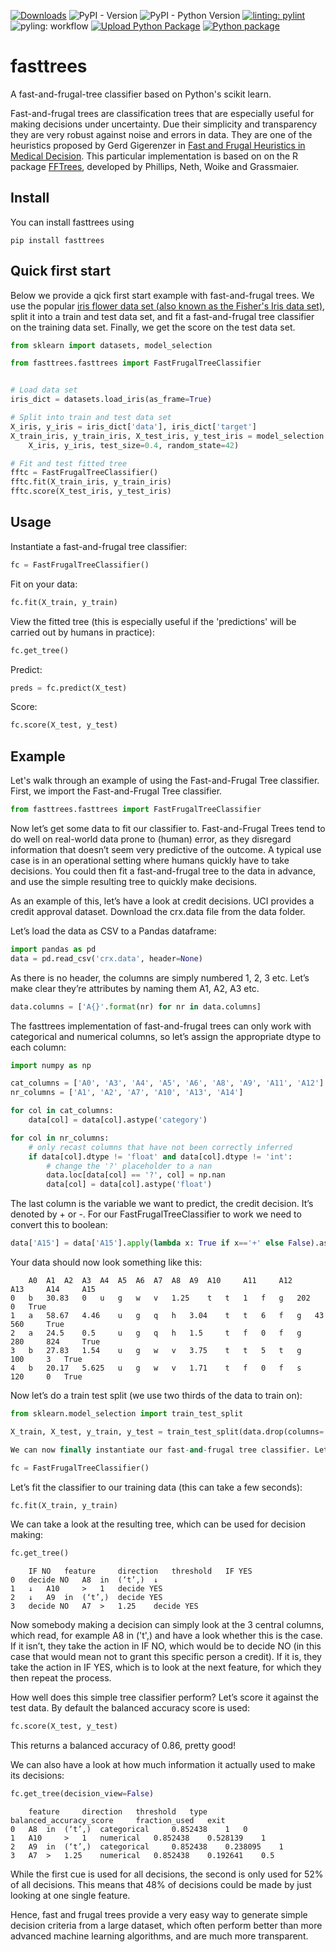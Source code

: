 [![Downloads](https://static.pepy.tech/badge/fasttrees)](https://pepy.tech/project/fasttrees)
![PyPI - Version](https://img.shields.io/pypi/v/fasttrees)
![PyPI - Python Version](https://img.shields.io/pypi/pyversions/fasttrees)
[![linting: pylint](https://img.shields.io/badge/linting-pylint-yellowgreen)](https://github.com/pylint-dev/pylint)
![pyling: workflow](https://github.com/dominiczy/fasttrees/actions/workflows/pylint.yml/badge.svg)
[![Upload Python Package](https://github.com/dominiczy/fasttrees/actions/workflows/python-publish.yml/badge.svg)](https://github.com/dominiczy/fasttrees/actions/workflows/python-publish.yml)
[![Python package](https://github.com/dominiczy/fasttrees/actions/workflows/python-package.yml/badge.svg)](https://github.com/dominiczy/fasttrees/actions/workflows/python-package.yml)


# fasttrees
A fast-and-frugal-tree classifier based on Python's scikit learn.

Fast-and-frugal trees are classification trees that are especially useful for making decisions under uncertainty. 
Due their simplicity and transparency they are very robust against noise and errors in data.
They are one of the heuristics proposed by Gerd Gigerenzer in [Fast and Frugal Heuristics in Medical Decision](library.mpib-berlin.mpg.de/ft/gg/GG_Fast_2005.pdf). This particular implementation is based on on the R package [FFTrees](https://cran.r-project.org/web/packages/FFTrees/index.html), developed by Phillips, Neth, Woike and Grassmaier.

## Install
You can install fasttrees using
```
pip install fasttrees
```

## Quick first start

Below we provide a qick first start example with fast-and-frugal trees. We use the popular [iris flower data set (also known as the Fisher's Iris data set)](https://doi.org/10.1111/j.1469-1809.1936.tb02137.x), split it into a train and test data set, and fit a fast-and-frugal tree classifier on the training data set. Finally, we get the score on the test data set.

```python
from sklearn import datasets, model_selection

from fasttrees.fasttrees import FastFrugalTreeClassifier


# Load data set
iris_dict = datasets.load_iris(as_frame=True)

# Split into train and test data set
X_iris, y_iris = iris_dict['data'], iris_dict['target']
X_train_iris, y_train_iris, X_test_iris, y_test_iris = model_selection.train_test_split(
    X_iris, y_iris, test_size=0.4, random_state=42)

# Fit and test fitted tree
fftc = FastFrugalTreeClassifier()
fftc.fit(X_train_iris, y_train_iris)
fftc.score(X_test_iris, y_test_iris)
```

## Usage
Instantiate a fast-and-frugal tree classifier:
```python
fc = FastFrugalTreeClassifier()
```

Fit on your data:
```python
fc.fit(X_train, y_train)
```

View the fitted tree (this is especially useful if the 'predictions' will be carried out by humans in practice):
```python
fc.get_tree()
```

Predict:
```python
preds = fc.predict(X_test)
```

Score:
```python
fc.score(X_test, y_test)
```

## Example
Let's walk through an example of using the Fast-and-Frugal Tree classifier.
First, we import the Fast-and-Frugal Tree classifier.

```python
from fasttrees.fasttrees import FastFrugalTreeClassifier
```

Now let’s get some data to fit our classifier to. Fast-and-Frugal Trees tend to do well on real-world data prone to (human) error, as they disregard information that doesn’t seem very predictive of the outcome. A typical use case is in an operational setting where humans quickly have to take decisions. You could then fit a fast-and-frugal tree to the data in advance, and use the simple resulting tree to quickly make decisions.

As an example of this, let’s have a look at credit decisions. UCI provides a credit approval dataset. Download the crx.data file from the data folder.

Let’s load the data as CSV to a Pandas dataframe:

```python
import pandas as pd
data = pd.read_csv('crx.data', header=None)
```

As there is no header, the columns are simply numbered 1, 2, 3 etc. Let’s make clear they’re attributes by naming them A1, A2, A3 etc.

```python
data.columns = ['A{}'.format(nr) for nr in data.columns]
```

The fasttrees implementation of fast-and-frugal trees can only work with categorical and numerical columns, so let’s assign the appropriate dtype to each column:

```python
import numpy as np

cat_columns = ['A0', 'A3', 'A4', 'A5', 'A6', 'A8', 'A9', 'A11', 'A12']
nr_columns = ['A1', 'A2', 'A7', 'A10', 'A13', 'A14']

for col in cat_columns:
    data[col] = data[col].astype('category')

for col in nr_columns:
    # only recast columns that have not been correctly inferred
    if data[col].dtype != 'float' and data[col].dtype != 'int':
        # change the '?' placeholder to a nan
        data.loc[data[col] == '?', col] = np.nan
        data[col] = data[col].astype('float')
```

The last column is the variable we want to predict, the credit decision. It’s denoted by + or -. For our FastFrugalTreeClassifier to work we need to convert this to boolean:

```python
data['A15'] = data['A15'].apply(lambda x: True if x=='+' else False).astype(bool)
```

Your data should now look something like this:

```
	A0 	A1 	A2 	A3 	A4 	A5 	A6 	A7 	A8 	A9 	A10 	A11 	A12 	A13 	A14 	A15
0 	b 	30.83 	0 	u 	g 	w 	v 	1.25 	t 	t 	1 	f 	g 	202 	0 	True
1 	a 	58.67 	4.46 	u 	g 	q 	h 	3.04 	t 	t 	6 	f 	g 	43 	560 	True
2 	a 	24.5 	0.5 	u 	g 	q 	h 	1.5 	t 	f 	0 	f 	g 	280 	824 	True
3 	b 	27.83 	1.54 	u 	g 	w 	v 	3.75 	t 	t 	5 	t 	g 	100 	3 	True
4 	b 	20.17 	5.625 	u 	g 	w 	v 	1.71 	t 	f 	0 	f 	s 	120 	0 	True
```

Now let’s do a train test split (we use two thirds of the data to train on):

```python
from sklearn.model_selection import train_test_split

X_train, X_test, y_train, y_test = train_test_split(data.drop(columns='A15'), data['A15'], test_size=0.33, random_state=0)

We can now finally instantiate our fast-and-frugal tree classifier. Let’s use the default parameters:

fc = FastFrugalTreeClassifier()
```

Let’s fit the classifier to our training data (this can take a few seconds):

```python
fc.fit(X_train, y_train)
```

We can take a look at the resulting tree, which can be used for decision making:

```python
fc.get_tree()
```

```
	IF NO 	feature 	direction 	threshold 	IF YES
0 	decide NO 	A8 	in 	(‘t’,) 	↓
1 	↓ 	A10 	> 	1 	decide YES
2 	↓ 	A9 	in 	(‘t’,) 	decide YES
3 	decide NO 	A7 	> 	1.25 	decide YES
```

Now somebody making a decision can simply look at the 3 central columns, which read, for example A8 in ('t',) and have a look whether this is the case. If it isn’t, they take the action in IF NO, which would be to decide NO (in this case that would mean not to grant this specific person a credit). If it is, they take the action in IF YES, which is to look at the next feature, for which they then repeat the process.

How well does this simple tree classifier perform? Let’s score it against the test data. By default the balanced accuracy score is used:

```python
fc.score(X_test, y_test)
```

This returns a balanced accuracy of 0.86, pretty good!

We can also have a look at how much information it actually used to make its decisions:

```python
fc.get_tree(decision_view=False)
```

```
	feature 	direction 	threshold 	type 	balanced_accuracy_score 	fraction_used 	exit
0 	A8 	in 	(‘t’,) 	categorical 	0.852438 	1 	0
1 	A10 	> 	1 	numerical 	0.852438 	0.528139 	1
2 	A9 	in 	(‘t’,) 	categorical 	0.852438 	0.238095 	1
3 	A7 	> 	1.25 	numerical 	0.852438 	0.192641 	0.5
```

While the first cue is used for all decisions, the second is only used for 52% of all decisions. This means that 48% of decisions could be made by just looking at one single feature.

Hence, fast and frugal trees provide a very easy way to generate simple decision criteria from a large dataset, which often perform better than more advanced machine learning algorithms, and are much more transparent.
